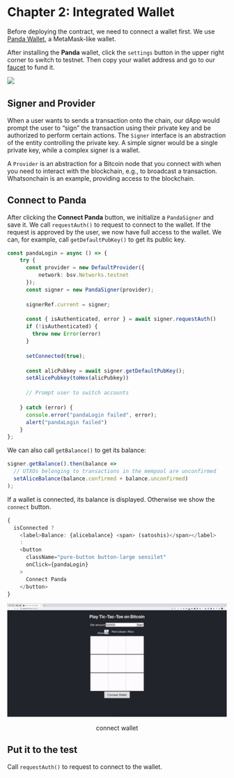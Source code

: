 # Chapter 2: Integrated Wallet

Before deploying the contract, we need to connect a wallet first. We use [Panda Wallet](https://chromewebstore.google.com/detail/panda-wallet/mlbnicldlpdimbjdcncnklfempedeipj), a MetaMask-like wallet.

After installing the **Panda** wallet, click the `settings` button in the upper right corner to switch to testnet. Then copy your wallet address and go to our [faucet](https://scrypt.io/#faucet) to fund it.


<img src="https://github.com/sCrypt-Inc/image-hosting/blob/master/learn-scrypt-courses/testcoin.gif?raw=true" width="600">

## Signer and Provider

When a user wants to sends a transaction onto the chain, our dApp would prompt the user to “sign” the transaction using their private key and be authorized to perform certain actions. The `Signer` interface is an abstraction of the entity controlling the private key. A simple signer would be a single private key, while a complex signer is a wallet.

A `Provider` is an abstraction for a Bitcoin node that you connect with when you need to interact with the blockchain, e.g., to broadcast a transaction. Whatsonchain is an example, providing access to the blockchain.

## Connect to **Panda**

After clicking the **Connect Panda** button, we initialize a `PandaSigner` and save it. We call `requestAuth()` to request to connect to the wallet. If the request is approved by the user, we now have full access to the wallet. We can, for example, call `getDefaultPubKey()` to get its public key.

```ts
const pandaLogin = async () => {
    try {
      const provider = new DefaultProvider({
          network: bsv.Networks.testnet
      });
      const signer = new PandaSigner(provider);

      signerRef.current = signer;
      
      const { isAuthenticated, error } = await signer.requestAuth()
      if (!isAuthenticated) {
        throw new Error(error)
      }

      setConnected(true);

      const alicPubkey = await signer.getDefaultPubKey();
      setAlicePubkey(toHex(alicPubkey))

      // Prompt user to switch accounts

    } catch (error) {
      console.error("pandaLogin failed", error);
      alert("pandaLogin failed")
    }
};
```

We can also call `getBalance()` to get its balance:

```ts
signer.getBalance().then(balance => 
  // UTXOs belonging to transactions in the mempool are unconfirmed
  setAliceBalance(balance.confirmed + balance.unconfirmed)
);
```

If a wallet is connected, its balance is displayed. Otherwise we show the `connect` button.

```ts
{
  isConnected ?
    <label>Balance: {alicebalance} <span> (satoshis)</span></label>
    :
    <button
      className="pure-button button-large sensilet"
      onClick={pandaLogin}
    >
      Connect Panda
    </button>
}
```



![](https://github.com/sCrypt-Inc/image-hosting/blob/master/learn-scrypt-courses/course-02/connectwallet.gif?raw=true)

<center>connect wallet</center>

## Put it to the test

Call `requestAuth()` to request to connect to the wallet.
